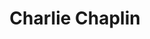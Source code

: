 ---
title: "Charlie Chaplin"
hashtag: "charlie-chaplin"
born-on: 1889-04-16
died-on: 1977-12-25
layout: hashtag
tags:
  - English
  - Actor
  - Human Being
  - dead at the moment
---